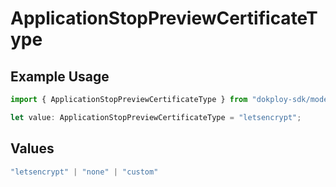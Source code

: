 # ApplicationStopPreviewCertificateType

## Example Usage

```typescript
import { ApplicationStopPreviewCertificateType } from "dokploy-sdk/models/operations";

let value: ApplicationStopPreviewCertificateType = "letsencrypt";
```

## Values

```typescript
"letsencrypt" | "none" | "custom"
```